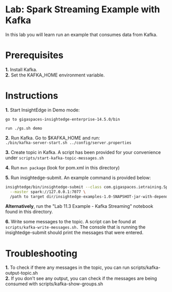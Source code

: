 # Lab: Spark Streaming Example with Kafka

In this lab you will learn run an example that consumes data from Kafka.

# Prerequisites

**1.** Install Kafka.<br>
**2.** Set the KAFKA_HOME environment variable.

# Instructions

**1.** Start InsightEdge in Demo mode:

    go to gigaspaces-insightedge-enterprise-14.5.0/bin

    run ./gs.sh demo
    
**2.** Run Kafka. Go to $KAFKA_HOME and run:<br>
   `./bin/kafka-server-start.sh ../config/server.properties`

**3.** Create topic in Kafka. A script has been provided for your convenience under 
    `scripts/start-kafka-topic-messages.sh`

**4.** Run `mvn package` (look for pom.xml in this directory)

**5.** Run insightedge-submit. An example command is provided below:

```bash
insightedge/bin/insightedge-submit --class com.gigaspaces.ietraining.SparkStreamingExample \
  --master spark://127.0.0.1:7077 \
  /path to target dir/insightedge-examples-1.0-SNAPSHOT-jar-with-dependencies.jar
```
**Alternatively**, run the "Lab 11.3 Example - Kafka Streaming" notebook found in this directory.

**6.** Write some messages to the topic. A script can be found at `scripts/kafka-write-messages.sh.` The console that is running the insightedge-submit should print the messages that were entered.

# Troubleshooting
**1.** To check if there any messages in the topic, you can run scripts/kafka-output-topic.sh<br>
**2.** If you don't see any output, you can check if the messages are being consumed with scripts/kafka-show-groups.sh
    
